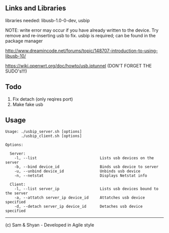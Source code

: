 ## Links and Libraries

libraries needed: libusb-1.0-0-dev, usbip

NOTE: write error may occur if you have already written to the device. Try remove and re-inserting usb to fix.
usbip is required; can be found in the package manager

http://www.dreamincode.net/forums/topic/148707-introduction-to-using-libusb-10/

https://wiki.openwrt.org/doc/howto/usb.iptunnel (DON'T FORGET THE SUDO's!!!)

## Todo
1. Fix detach (only reqires port)
2. Make fake usb

## Usage

```
Usage: ./usbip_server.sh [options]
       ./usbip_client.sh [options]

Options:

  Server:
    -l, --list                            Lists usb devices on the server
    -b, --bind device_id                  Binds usb device to server
    -u, --unbind device_id                Unbinds usb device
    -n, --netstat                         Displays Netstat info
  
  Client:
    -l, --list server_ip                  Lists usb devices bound to the server
    -a, --attatch server_ip device_id     Attatches usb device specified
    -d, --detach server_ip device_id      Detaches usb device specified

```

-----------------------------------------------------------------------------------------------------------

(c) Sam & Shyan - Developed in Agile style
